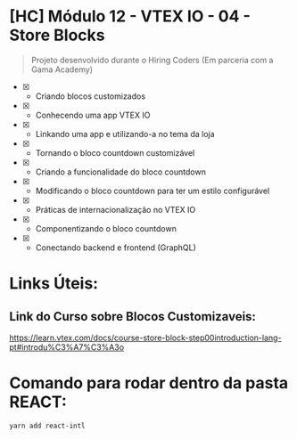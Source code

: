 # [HC] Módulo 12 - VTEX IO - 04 - Store Blocks
> Projeto desenvolvido durante o Hiring Coders (Em parceria com a Gama Academy)



- [x] - Criando blocos customizados
- [x] - Conhecendo uma app VTEX IO
- [x] - Linkando uma app e utilizando-a no tema da loja
- [x] - Tornando o bloco countdown customizável
- [x] - Criando a funcionalidade do bloco countdown
- [x] - Modificando o bloco countdown para ter um estilo configurável
- [x] - Práticas de internacionalização no VTEX IO
- [x] - Componentizando o bloco countdown
- [x] - Conectando backend e frontend (GraphQL)



# Links Úteis:
## Link do Curso sobre Blocos Customizaveis:
https://learn.vtex.com/docs/course-store-block-step00introduction-lang-pt#introdu%C3%A7%C3%A3o


# Comando para rodar dentro da pasta REACT:

``` bash
yarn add react-intl

```